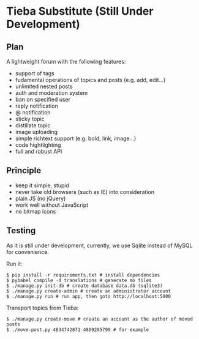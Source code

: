 # Tieba Substitute (Still Under Development)

## Plan

A lightweight forum with the following features:

- support of tags
- fudamental operations of topics and posts (e.g. add, edit...)
- unlimited nested posts
- auth and moderation system
- ban on specified user
- reply notification
- @ notification
- sticky topic
- distillate topic
- image uploading
- simple richtext support (e.g. bold, link, image...)
- code hightlighting
- full and robust API

## Principle

- keep it simple, stupid
- never take old browsers (such as IE) into consideration
- plain JS (no jQuery)
- work well without JavaScript
- no bitmap icons

## Testing

As it is still under development, currently, we use Sqlite instead of MySQL for convenience.

Run it:
    
    $ pip install -r requirements.txt # install dependencies
    $ pybabel compile -d translations # generate mo files
    $ ./manage.py init-db # create database data.db (sqlite3)
    $ ./manage.py create-admin # create an administrator account
    $ ./manage.py run # run app, then goto http://localhost:5000

Transport topics from Tieba:

    $ ./manage.py create-move # create an account as the author of moved posts
    $ ./move-post.py 4834742871 4809205799 # for example

